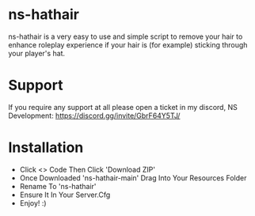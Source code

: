 # ns-hathair
ns-hathair is a very easy to use and simple script to remove your hair to enhance roleplay experience if your hair is (for example) sticking through your player's hat.

# Support

If you require any support at all please open a ticket in my discord, NS Development: https://discord.gg/invite/GbrF64Y5TJ/

# Installation

- Click <> Code Then Click 'Download ZIP'
- Once Downloaded 'ns-hathair-main' Drag Into Your Resources Folder
- Rename To 'ns-hathair'
- Ensure It In Your Server.Cfg
- Enjoy! :)
